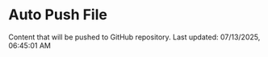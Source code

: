 # Auto Push File

Content that will be pushed to GitHub repository.
Last updated: 07/13/2025, 06:45:01 AM